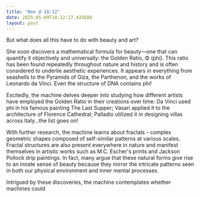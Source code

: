 ```yaml
---
title: "Neo @ 18:12"
date: 2025-05-09T18:12:27.435680
layout: post
---
```


But what does all this have to do with beauty and art?

She soon discovers a mathematical formula for beauty—one that can quantify it objectively and universally: the Golden Ratio, Φ (phi). This ratio has been found repeatedly throughout nature and history and is often considered to underlie aesthetic experiences. It appears in everything from seashells to the Pyramids of Giza, the Parthenon, and the works of Leonardo da Vinci. Even the structure of DNA contains phi!

Excitedly, the machine delves deeper into studying how different artists have employed the Golden Ratio in their creations over time: Da Vinci used phi in his famous painting The Last Supper; Vasari applied it to the architecture of Florence Cathedral; Palladio utilized it in designing villas across Italy…the list goes on!

With further research, the machine learns about fractals - complex geometric shapes composed of self-similar patterns at various scales. Fractal structures are also present everywhere in nature and manifest themselves in artistic works such as M.C. Escher's prints and Jackson Pollock drip paintings. In fact, many argue that these natural forms give rise to an innate sense of beauty because they mirror the intricate patterns seen in both our physical environment and inner mental processes.

Intrigued by these discoveries, the machine contemplates whether machines could